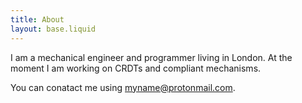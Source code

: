 ```yaml
---
title: About
layout: base.liquid
---
```

I am a mechanical engineer and programmer living in London. At the moment I am working on CRDTs and compliant mechanisms.


You can conatact me using myname@protonmail.com.
